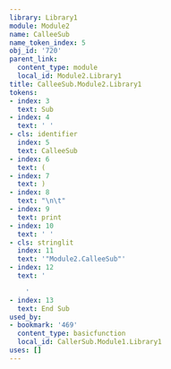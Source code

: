 ```yaml
---
library: Library1
module: Module2
name: CalleeSub
name_token_index: 5
obj_id: '720'
parent_link:
  content_type: module
  local_id: Module2.Library1
title: CalleeSub.Module2.Library1
tokens:
- index: 3
  text: Sub
- index: 4
  text: ' '
- cls: identifier
  index: 5
  text: CalleeSub
- index: 6
  text: (
- index: 7
  text: )
- index: 8
  text: "\n\t"
- index: 9
  text: print
- index: 10
  text: ' '
- cls: stringlit
  index: 11
  text: '"Module2.CalleeSub"'
- index: 12
  text: '

    '
- index: 13
  text: End Sub
used_by:
- bookmark: '469'
  content_type: basicfunction
  local_id: CallerSub.Module1.Library1
uses: []
---
```

